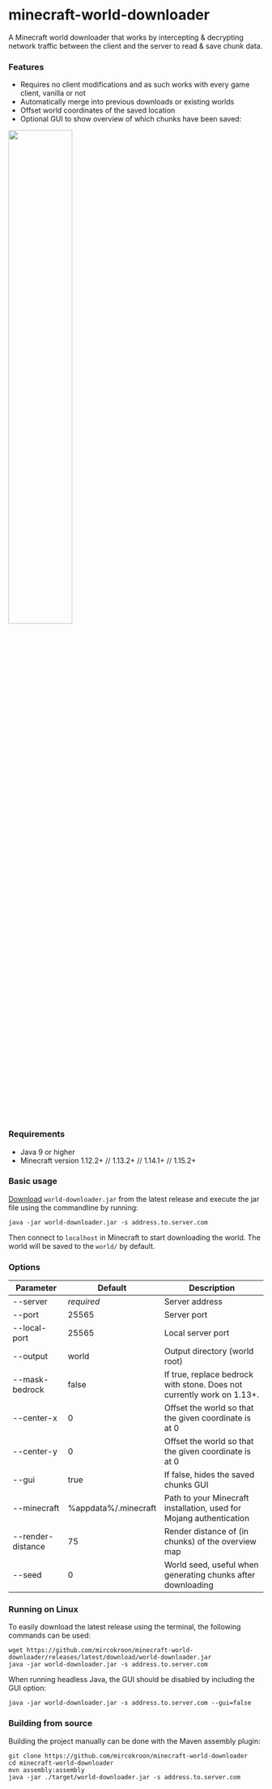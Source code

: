 # minecraft-world-downloader
A Minecraft world downloader that works by intercepting & decrypting network traffic between the client and the server to read & save chunk data. 

### Features
- Requires no client modifications and as such works with every game client, vanilla or not
- Automatically merge into previous downloads or existing worlds
- Offset world coordinates of the saved location
- Optional GUI to show overview of which chunks have been saved:

<img src="https://i.imgur.com/AwwPw42.png" width="50%">

### Requirements
- Java 9 or higher
- Minecraft version 1.12.2+ // 1.13.2+ // 1.14.1+ // 1.15.2+

### Basic usage
[Download](https://github.com/mircokroon/minecraft-world-downloader/releases) `world-downloader.jar` from the  latest release and execute the jar file using the commandline by running:

```
java -jar world-downloader.jar -s address.to.server.com
```

Then connect to ```localhost``` in Minecraft to start downloading the world. The world will be saved to the ```world/``` by default.


### Options
|  **Parameter** | **Default** | **Description** |
| --- | --- | --- |
|  --server | *required* | Server address |
|  --port | 25565 | Server port |
|  --local-port | 25565 | Local server port |
|  --output | world | Output directory (world root) |
|  --mask-bedrock | false | If true, replace bedrock with stone. Does not currently work on 1.13+. |
|  --center-x | 0 | Offset the world so that the given coordinate is at 0 |
|  --center-y | 0 | Offset the world so that the given coordinate is at 0 |
|  --gui | true | If false, hides the saved chunks GUI |
|  --minecraft | %appdata%/.minecraft | Path to your Minecraft installation, used for Mojang authentication |
| --render-distance | 75 | Render distance of (in chunks) of the overview map |
|  --seed | 0 | World seed, useful when generating chunks after downloading |

### Running on Linux
To easily download the latest release using the terminal, the following commands can be used:
```
wget https://github.com/mircokroon/minecraft-world-downloader/releases/latest/download/world-downloader.jar
java -jar world-downloader.jar -s address.to.server.com
```

When running headless Java, the GUI should be disabled by including the GUI option:
```
java -jar world-downloader.jar -s address.to.server.com --gui=false
```

### Building from source
Building the project manually can be done with the Maven assembly plugin:
```
git clone https://github.com/mircokroon/minecraft-world-downloader
cd minecraft-world-downloader
mvn assembly:assembly
java -jar ./target/world-downloader.jar -s address.to.server.com
```